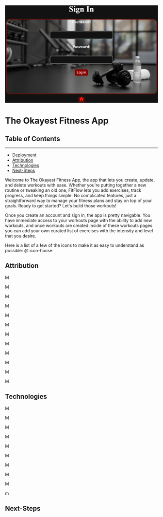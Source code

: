 ![FitApp-Display/Sign-In-Page](FitApp.png)


# The Okayest Fitness App

## Table of Contents
---

- [Deployment](#deployment)
- [Attribution](#attribution)
- [Technologies](#technologies)
- [Next-Steps](#Next-Steps)


Welcome to The Okayest Fitness App, the app that lets you create, update, and delete workouts with ease. Whether you're putting together a new routine or tweaking an old one, FitFlow lets you add exercises, track progress, and keep things simple. No complicated features, just a straightforward way to manage your fitness plans and stay on top of your goals. Ready to get started? Let's build those workouts!

Once you create an account and sign in, the app is pretty navigable. You have immediate access to your workouts page with the ability to add new workouts, and once workouts are created inside of these workouts pages you can add your own curated list of exercises with the intensity and level that you desire.

Here is a list of a few of the icons to make it as easy to understand as possible:
@ icon-house

## Attribution


M

M

M

M

M

M

M

M

M

M

M

M

## Technologies

M

M

M

M

M

M

M

M

M

m

## Next-Steps




